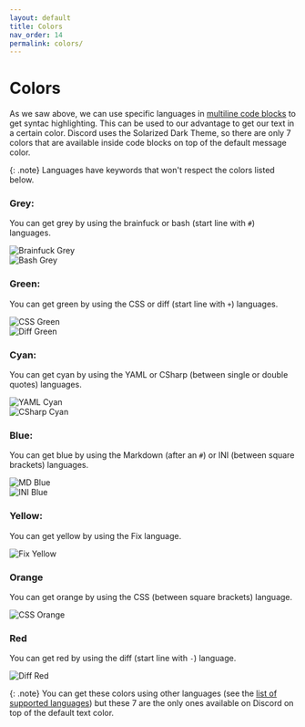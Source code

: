 ```yaml
---
layout: default
title: Colors
nav_order: 14
permalink: colors/
---
```


# Colors
As we saw above, we can use specific languages in [multiline code blocks](/discord/multiline-code) to get syntac highlighting. This can be used to our advantage to get our text in a certain color. Discord uses the Solarized Dark Theme, so there are only 7 colors that are available inside code blocks on top of the default message color.

{: .note}
Languages have keywords that won't respect the colors listed below.

### Grey:

You can get grey by using the brainfuck or bash (start line with `#`) languages.

![Brainfuck Grey](/discord/assets/Grey_Brainfuck.png)  
![Bash Grey](/discord/assets/Grey_Bash.png)


### Green:

You can get green by using the CSS or diff (start line with `+`) languages.

![CSS Green](/discord/assets/Green_CSS.png)  
![Diff Green](/discord/assets/Green_Diff.png)

### Cyan:

You can get cyan by using the YAML or CSharp (between single or double quotes) languages.

![YAML Cyan](/discord/assets/Cyan_YAML.png)  
![CSharp Cyan](/discord/assets/Cyan_CSharp.png)

### Blue:

You can get blue by using the Markdown (after an `#`) or INI (between square brackets) languages.

![MD Blue](/discord/assets/Blue_MD.png)  
![INI Blue](/discord/assets/Blue_INI.png)

### Yellow:

You can get yellow by using the Fix language.

![Fix Yellow](/discord/assets/Yellow_Fix.png)

### Orange

You can get orange by using the CSS (between square brackets) language.

![CSS Orange](/discord/assets/Orange_CSS.png)

### Red

You can get red by using the diff (start line with `-`) language.

![Diff Red](/discord/assets/Red_Diff.png)

{: .note}
You can get these colors using other languages (see the [list of supported languages](/discord/multiline-code/#supported-languages)) but these 7 are the only ones available on Discord on top of the default text color.